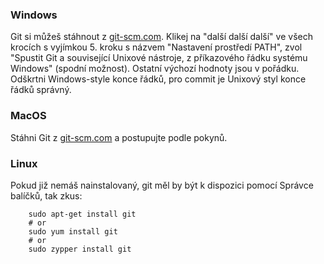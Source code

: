### Windows

Git si můžeš stáhnout z [git-scm.com](http://git-scm.com/). Klikej na "další další další" ve všech krocích s vyjímkou 5. kroku s názvem "Nastavení prostředí PATH", zvol "Spustit Git a související Unixové nástroje, z příkazového řádku systému Windows" (spodní možnost). Ostatní výchozí hodnoty jsou v pořádku. Odškrtni Windows-style konce řádků, pro commit je Unixový styl konce řádků správný.

### MacOS

Stáhni Git z [git-scm.com](http://git-scm.com/) a postupujte podle pokynů.

### Linux

Pokud již nemáš nainstalovaný, git měl by být k dispozici pomocí Správce balíčků, tak zkus:

```
    sudo apt-get install git
    # or
    sudo yum install git
    # or
    sudo zypper install git
```
